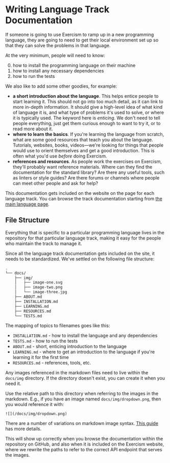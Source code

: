 # Writing Language Track Documentation

If someone is going to use Exercism to ramp up in a new programming language, they are going to need to get their local environment set up so that they can solve the problems in that language.

At the very minimum, people will need to know:

0. how to install the programming language on their machine
0. how to install any necessary dependencies
0. how to run the tests

We also like to add some other goodies, for example:

* **a short introduction about the language**. This helps entice people to start learning it. This should not go into too much detail, as it can link to more in-depth information. It should give a high-level idea of what kind of language it is, and what type of problems it's used to solve, or where it is typically used. The keyword here is *enticing*. We don't need to tell people everything, just get them curious enough to want to try it, or to read more about it.
* **where to learn the basics**. If you're learning the language from scratch, what are some good resources that teach you about the language. Tutorials, websites, books, videos—we're looking for things that people would use to orient themselves and get a good introduction. This is often what you'd use *before* doing Exercism.
* **references and resources**. As people work the exercises on Exercism, they'll probably want reference materials. Where can they find the documentation for the standard library? Are there any useful tools, such as linters or style guides? Are there forums or channels where people can meet other people and ask for help?

This documentation gets included on the website on the page for each language track. You can browse the track documentation starting from [the main language page](http://exercism.io/languages).

## File Structure

Everything that is specific to a particular programming language lives in the repository for that particular language track, making it easy for the people who maintain the track to manage it.

Since all the language track documentation gets included on the site, it needs to be standardized. We've settled on the following file structure:

```bash
.
└── docs/
    ├── img/
    │   ├── image-one.svg
    │   ├── image-two.png
    │   └── image-three.jpg
    ├── ABOUT.md
    ├── INSTALLATION.md
    ├── LEARNING.md
    ├── RESOURCES.md
    └── TESTS.md
```

The mapping of topics to filenames goes like this:

* `INSTALLATION.md` - how to install the language and any dependencies
* `TESTS.md` - how to run the tests
* `ABOUT.md` - short, enticing introduction to the language
* `LEARNING.md` - where to get an introduction to the language if you're learning it for the first time
* `RESOURCES.md` - references, tools, etc.

Any images referenced in the markdown files need to live within the `docs/img` directory. If the directory doesn't exist, you can create it when you need it.

Use the relative path to this directory when referring to the images in the markdown. E.g., if you have an image named `docs/img/dropdown.png`, then you would reference it with:

```
![](/docs/img/dropdown.png)
```

There are a number of variations on markdown image syntax. [This guide](https://daringfireball.net/projects/markdown/syntax#img) has more details.

This will show up correctly when you browse the documentation within the repository on GitHub, and also when it is included on the Exercism website, where we rewrite the paths to refer to the correct API endpoint that serves the images.

